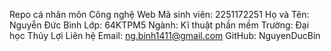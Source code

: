 Repo cá nhân môn Công nghệ Web
Mã sinh viên: 2251172251
Họ và Tên: Nguyễn Đức Bình
Lớp: 64KTPM5
Ngành: Kĩ thuật phần mềm
Trường: Đại học Thủy Lợi
Liên hệ
Email: ng.binh1411@gmail.com
GitHub: NguyenDucBin

